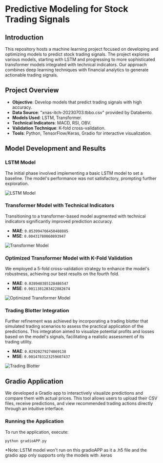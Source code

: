 # Predictive Modeling for Stock Trading Signals

## Introduction
This repository hosts a machine learning project focused on developing and optimizing models to predict stock trading signals. The project explores various models, starting with LSTM and progressing to more sophisticated transformer models integrated with technical indicators. Our approach combines deep learning techniques with financial analytics to generate actionable trading signals.

## Project Overview
- **Objective**: Develop models that predict trading signals with high accuracy.
- **Data Source**: "xnas-itch-20230703.tbbo.csv" provided by Databento.
- **Models Used**: LSTM, Transformer.
- **Technical Indicators**: MACD, RSI, OBV.
- **Validation Technique**: K-fold cross-validation.
- **Tools**: Python, TensorFlow/Keras, Gradio for interactive visualization.

## Model Development and Results

### LSTM Model
The initial phase involved implementing a basic LSTM model to set a baseline. The model's performance was not satisfactory, prompting further exploration.

![LSTM Model](path_to_lstm_model_image.jpg)

### Transformer Model with Technical Indicators
Transitioning to a transformer-based model augmented with technical indicators significantly improved prediction accuracy.
- **MAE**: `0.053994766458488885`
- **MSE**: `0.00431780060893947`

![Transformer Model](path_to_transformer_model_image.jpg)

### Optimized Transformer Model with K-Fold Validation
We employed a 5-fold cross-validation strategy to enhance the model's robustness, achieving our best results on the fourth fold.
- **MAE**: `0.028940385128486547`
- **MSE**: `0.0011381283422882674`

![Optimized Transformer Model](path_to_optimized_transformer_image.jpg)

### Trading Blotter Integration
Further refinement was achieved by incorporating a trading blotter that simulated trading scenarios to assess the practical application of the predictions. This integration aimed to visualize potential profits and losses based on the model's signals, facilitating a realistic assessment of its trading utility.
- **MAE**: `0.02920279274869138`
- **MSE**: `0.0014783123259607437`

![Trading Blotter](path_to_trading_blotter_image.jpg)

## Gradio Application
We developed a Gradio app to interactively visualize predictions and compare them with actual prices. This tool allows users to upload their CSV files, receive predictions, and view recommended trading actions directly through an intuitive interface.

### Running the Application
To run the application, execute:
```bash
python gradioAPP.py
```
*Note: LSTM model won't run on this gradioAPP as it a .h5 file and the gradio app only supports only the models with .keras


